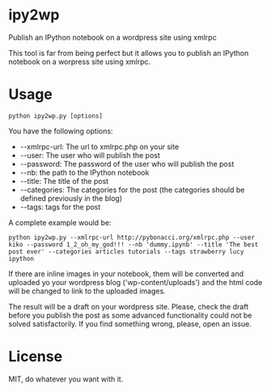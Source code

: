 ipy2wp
======

Publish an IPython notebook on a wordpress site using xmlrpc

This tool is far from being perfect but it allows you to publish an IPython notebook on a worpress site using xmlrpc.

Usage
=====

    python ipy2wp.py [options]

You have the following options:

* --xmlrpc-url: The url to xmlrpc.php on your site
* --user: The user who will publish the post
* --password: The password of the user who will publish the post
* --nb: the path to the IPython notebook
* --title: The title of the post
* --categories: The categories for the post (the categories should be defined previously in the blog)
* --tags: tags for the post

A complete example would be:

    python ipy2wp.py --xmlrpc-url http://pybonacci.org/xmlrpc.php --user kiko --password 1_2_oh_my_god!!! --nb 'dummy.ipynb' --title 'The best post ever' --categories articles tutorials --tags strawberry lucy ipython

If there are inline images in your notebook, them will be converted and uploaded yo your wordpress blog ('wp-content/uploads') and the html code will be changed to link to the uploaded images.

The result will be a draft on your wordpress site. Please, check the draft before you publish the post as some advanced functionality could not be solved satisfactorily. If you find something wrong, please, open an issue.

License
=======

MIT, do whatever you want with it.
